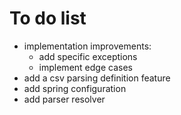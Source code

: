 # To do list
- implementation improvements:  
    - add specific exceptions
    - implement edge cases
- add a csv parsing definition feature
- add spring configuration 
- add parser resolver
